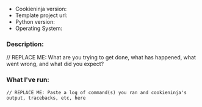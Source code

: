 * Cookieninja version:
* Template project url:
* Python version:
* Operating System:

### Description:

// REPLACE ME: What are you trying to get done, what has happened, what went wrong, and what did you expect?

### What I've run:

```
// REPLACE ME: Paste a log of command(s) you ran and cookieninja's output, tracebacks, etc, here
```

